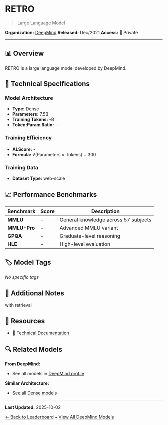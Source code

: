 # RETRO

> Large Language Model

**Organization:** [DeepMind](../../labs/deepmind.md)
**Released:** Dec/2021
**Access:** 🔴 Private

---

## 📊 Overview

RETRO is a large language model developed by DeepMind.

## 🔧 Technical Specifications

### Model Architecture
- **Type:** Dense
- **Parameters:** 7.5B
- **Training Tokens:** -B
- **Token:Param Ratio:** - -

### Training Efficiency
- **ALScore:** -
- **Formula:** √(Parameters × Tokens) ÷ 300

### Training Data
- **Dataset Type:** web-scale

## 📈 Performance Benchmarks

| Benchmark | Score | Description |
|-----------|-------|-------------|
| **MMLU** | - | General knowledge across 57 subjects |
| **MMLU-Pro** | - | Advanced MMLU variant |
| **GPQA** | - | Graduate-level reasoning |
| **HLE** | - | High-level evaluation |

## 🏷️ Model Tags

_No specific tags_

## 📝 Additional Notes

with retrieval

## 🔗 Resources

- 📄 [Technical Documentation](https://arxiv.org/abs/2112.04426)

## 🔍 Related Models

**From DeepMind:**
- See all models in [DeepMind profile](../../labs/deepmind.md)

**Similar Architecture:**
- See all [Dense models](../../architectures/dense.md)

---

**Last Updated:** 2025-10-02

[← Back to Leaderboard](../../README.md) • [View All DeepMind Models](../../labs/deepmind.md)
